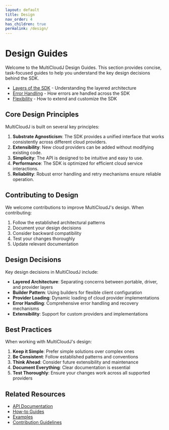 ```yaml
---
layout: default
title: Design
nav_order: 4
has_children: true
permalink: /design/
---
```


# Design Guides

Welcome to the MultiCloudJ Design Guides. This section provides concise, task-focused guides to help you understand the key design decisions behind the SDK.

- [Layers of the SDK](layers.html) - Understanding the layered architecture
- [Error Handling](errors.html) - How errors are handled across the SDK
- [Flexibility](flexibility.html) - How to extend and customize the SDK

## Core Design Principles

MultiCloudJ is built on several key principles:

1. **Substrate Agnosticism**: The SDK provides a unified interface that works consistently across different cloud providers.
2. **Extensibility**: New cloud providers can be added without modifying existing code.
3. **Simplicity**: The API is designed to be intuitive and easy to use.
4. **Performance**: The SDK is optimized for efficient cloud service interactions.
5. **Reliability**: Robust error handling and retry mechanisms ensure reliable operation.

## Contributing to Design

We welcome contributions to improve MultiCloudJ's design. When contributing:

1. Follow the established architectural patterns
2. Document your design decisions
3. Consider backward compatibility
4. Test your changes thoroughly
5. Update relevant documentation

## Design Decisions

Key design decisions in MultiCloudJ include:

- **Layered Architecture**: Separating concerns between portable, driver, and provider layers
- **Builder Pattern**: Using builders for flexible client configuration
- **Provider Loading**: Dynamic loading of cloud provider implementations
- **Error Handling**: Comprehensive error handling and recovery mechanisms
- **Extensibility**: Support for custom providers and implementations

## Best Practices

When working with MultiCloudJ's design:

1. **Keep it Simple**: Prefer simple solutions over complex ones
2. **Be Consistent**: Follow established patterns and conventions
3. **Think Ahead**: Consider future extensibility and maintenance
4. **Document Everything**: Clear documentation is essential
5. **Test Thoroughly**: Ensure your changes work across all supported providers

## Related Resources

- [API Documentation](../api/java)
- [How-to Guides](../guides/index.html)
- [Examples](https://github.com/salesforce/multicloudj/tree/main/examples)
- [Contribution Guidelines](https://github.com/salesforce/multicloudj/blob/main/CONTRIBUTING.md)
